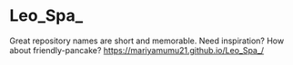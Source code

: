 # Leo_Spa_
Great repository names are short and memorable. Need inspiration? How about friendly-pancake?
https://mariyamumu21.github.io/Leo_Spa_/
